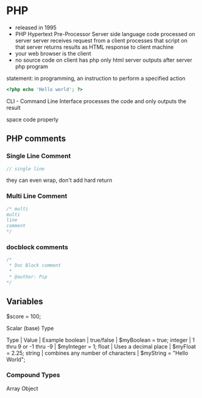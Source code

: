 # PHP
* released in 1995
* PHP Hypertext Pre-Processor
Server side language
code processed on server
server receives request from a client
processes that script on that server
returns results as HTML response to client machine
* your web browser is the client
* no source code on client has php only html server outputs after server php program

statement: in programming, an instruction to perform a specified action

```php
<?php echo 'Hello world'; ?>
```

CLI - Command Line Interface
processes the code and only outputs the result

space code properly

## PHP comments
### Single Line Comment
```php
// single line
```

they can even wrap, don't add hard return

### Multi Line Comment
```php
/* multi
multi
line
comment
*/
```

### docblock comments
```php
/*
 * Doc Block comment
 *
 * @author: Pip
*/
```

## Variables
$score = 100;

Scalar (base) Type

Type | Value | Example
boolean | true/false | $myBoolean = true;
integer | 1 thru 9 or -1 thru -9 | $myInteger = 1;
float | Uses a decimal place | $myFloat = 2.25;
string | combines any number of characters | $myString = "Hello World";

### Compound Types
Array
Object

